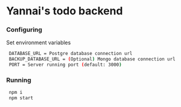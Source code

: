 # Yannai's todo backend

### Configuring

Set environment variables

```sh
 DATABASE_URL = Postgre database connection url
 BACKUP_DATABASE_URL = (Optional) Mongo database connection url
 PORT = Server running port (default: 3000)
```

### Running

```sh
 npm i
 npm start
```
